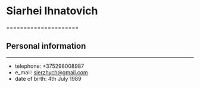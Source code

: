 # Siarhei Ihnatovich
=====================
## Personal information
-----------------------
* telephone: +375298008987
* e_mail: sierzhych@gmail.com
* date of birth: 4th July 1989

